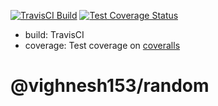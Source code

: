 [![TravisCI Build](https://travis-ci.com/rv-npm/vighnesh153-random.svg?branch=master)](https://travis-ci.com/rv-npm/vighnesh153-random)
[![Test Coverage Status](https://coveralls.io/repos/github/rv-npm/vighnesh153-random/badge.svg?branch=master)](https://coveralls.io/github/rv-npm/vighnesh153-random?branch=master)

* build: TravisCI
* coverage: Test coverage on [coveralls](https://coveralls.io/)

# @vighnesh153/random
